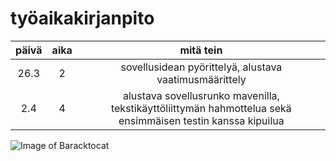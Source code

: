 # työaikakirjanpito
| päivä | aika | mitä tein |
| :---: | :---: | :---: |
| 26.3 | 2 | sovellusidean pyörittelyä, alustava vaatimusmäärittely |
| 2.4 | 4 | alustava sovellusrunko mavenilla, tekstikäyttöliittymän hahmottelua sekä ensimmäisen testin kanssa kipuilua |

![Image of Baracktocat](https://octodex.github.com/images/baracktocat.jpg)
